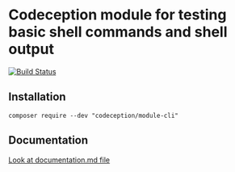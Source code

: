 # Codeception module for testing basic shell commands and shell output

[![Build Status](https://travis-ci.org/Codeception/module-cli.svg?branch=master)](https://travis-ci.org/Codeception/module-cli)

## Installation

```
composer require --dev "codeception/module-cli"
```

## Documentation

<a href="documentation.md">Look at documentation.md file</a>
